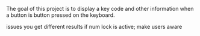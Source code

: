The goal of this project is to display a key code and other information when a button is button pressed on the keyboard. 

issues
you get different results if num lock is active; make users aware
